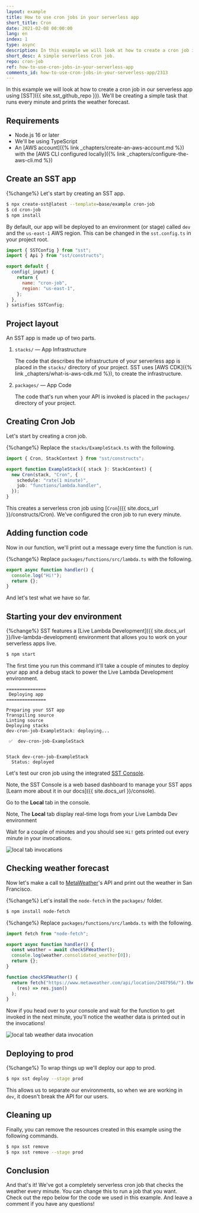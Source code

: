 ```yaml
---
layout: example
title: How to use cron jobs in your serverless app
short_title: Cron
date: 2021-02-08 00:00:00
lang: en
index: 1
type: async
description: In this example we will look at how to create a cron job in your serverless app on AWS using SST. We'll be using the Cron to create a simple weather tracking app that checks the weather forecast every minute.
short_desc: A simple serverless Cron job.
repo: cron-job
ref: how-to-use-cron-jobs-in-your-serverless-app
comments_id: how-to-use-cron-jobs-in-your-serverless-app/2313
---
```


In this example we will look at how to create a cron job in our serverless app using [SST]({{ site.sst_github_repo }}). We'll be creating a simple task that runs every minute and prints the weather forecast.

## Requirements

- Node.js 16 or later
- We'll be using TypeScript
- An [AWS account]({% link _chapters/create-an-aws-account.md %}) with the [AWS CLI configured locally]({% link _chapters/configure-the-aws-cli.md %})

## Create an SST app

{%change%} Let's start by creating an SST app.

```bash
$ npx create-sst@latest --template=base/example cron-job
$ cd cron-job
$ npm install
```

By default, our app will be deployed to an environment (or stage) called `dev` and the `us-east-1` AWS region. This can be changed in the `sst.config.ts` in your project root.

```js
import { SSTConfig } from "sst";
import { Api } from "sst/constructs";

export default {
  config(_input) {
    return {
      name: "cron-job",
      region: "us-east-1",
    };
  },
} satisfies SSTConfig;
```

## Project layout

An SST app is made up of two parts.

1. `stacks/` — App Infrastructure

   The code that describes the infrastructure of your serverless app is placed in the `stacks/` directory of your project. SST uses [AWS CDK]({% link _chapters/what-is-aws-cdk.md %}), to create the infrastructure.

2. `packages/` — App Code

   The code that's run when your API is invoked is placed in the `packages/` directory of your project.

## Creating Cron Job

Let's start by creating a cron job.

{%change%} Replace the `stacks/ExampleStack.ts` with the following.

```ts
import { Cron, StackContext } from "sst/constructs";

export function ExampleStack({ stack }: StackContext) {
  new Cron(stack, "Cron", {
    schedule: "rate(1 minute)",
    job: "functions/lambda.handler",
  });
}
```

This creates a serverless cron job using [`Cron`]({{ site.docs_url }}/constructs/Cron). We've configured the cron job to run every minute.

## Adding function code

Now in our function, we'll print out a message every time the function is run.

{%change%} Replace `packages/functions/src/lambda.ts` with the following.

```ts
export async function handler() {
  console.log("Hi!");
  return {};
}
```

And let's test what we have so far.

## Starting your dev environment

{%change%} SST features a [Live Lambda Development]({{ site.docs_url }}/live-lambda-development) environment that allows you to work on your serverless apps live.

```bash
$ npm start
```

The first time you run this command it'll take a couple of minutes to deploy your app and a debug stack to power the Live Lambda Development environment.

```
===============
 Deploying app
===============

Preparing your SST app
Transpiling source
Linting source
Deploying stacks
dev-cron-job-ExampleStack: deploying...

 ✅  dev-cron-job-ExampleStack


Stack dev-cron-job-ExampleStack
  Status: deployed
```

Let's test our cron job using the integrated [SST Console](https://console.sst.dev).

Note, the SST Console is a web based dashboard to manage your SST apps [Learn more about it in our docs]({{ site.docs_url }}/console).

Go to the **Local** tab in the console.

Note, The **Local** tab display real-time logs from your Live Lambda Dev environment

Wait for a couple of minutes and you should see `Hi!` gets printed out every minute in your invocations.

![local tab invocations](/assets/examples/cron-job/local-tab-invocations.png)

## Checking weather forecast

Now let's make a call to [MetaWeather](https://www.metaweather.com)'s API and print out the weather in San Francisco.

{%change%} Let's install the `node-fetch` in the `packages/` folder.

```bash
$ npm install node-fetch
```

{%change%} Replace `packages/functions/src/lambda.ts` with the following.

```ts
import fetch from "node-fetch";

export async function handler() {
  const weather = await checkSFWeather();
  console.log(weather.consolidated_weather[0]);
  return {};
}

function checkSFWeather() {
  return fetch("https://www.metaweather.com/api/location/2487956/").then(
    (res) => res.json()
  );
}
```

Now if you head over to your console and wait for the function to get invoked in the next minute, you'll notice the weather data is printed out in the invocations!

![local tab weather data invocation](/assets/examples/cron-job/local-tab-weather-data-invocation.png)

## Deploying to prod

{%change%} To wrap things up we'll deploy our app to prod.

```bash
$ npx sst deploy --stage prod
```

This allows us to separate our environments, so when we are working in `dev`, it doesn't break the API for our users.

## Cleaning up

Finally, you can remove the resources created in this example using the following commands.

```bash
$ npx sst remove
$ npx sst remove --stage prod
```

## Conclusion

And that's it! We've got a completely serverless cron job that checks the weather every minute. You can change this to run a job that you want. Check out the repo below for the code we used in this example. And leave a comment if you have any questions!
